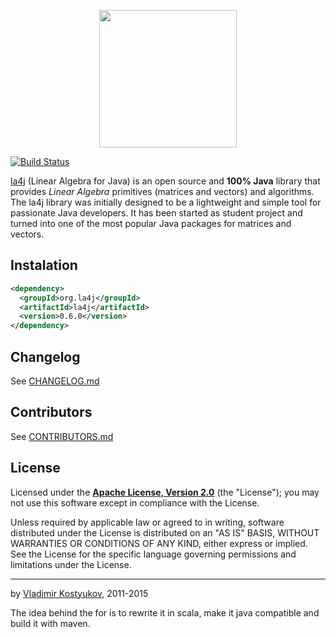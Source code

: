 <p align="center">
  <img src="https://raw.github.com/vkostyukov/la4j/master/la4j-logo.png" width="220px" />
<p>

[![Build Status](https://travis-ci.org/vkostyukov/la4j.svg?branch=master)](https://travis-ci.org/vkostyukov/la4j)

[la4j](http://la4j.org) (Linear Algebra for Java) is an open source and **100% Java** library that provides _Linear 
Algebra_ primitives (matrices  and vectors) and algorithms. The la4j library was initially designed to be a lightweight 
and simple tool for passionate Java developers. It has been started as student project and turned into one of the most 
popular Java packages for matrices and vectors.

Instalation
-----------
```xml
<dependency>
  <groupId>org.la4j</groupId>
  <artifactId>la4j</artifactId>
  <version>0.6.0</version>
</dependency>
```

Changelog
------------
See [CHANGELOG.md](https://github.com/vkostyukov/la4j/blob/master/CHANGELOG.md)
 
Contributors
------------

See [CONTRIBUTORS.md](https://github.com/vkostyukov/la4j/blob/master/CONTRIBUTORS.md)

License
-------

Licensed under the **[Apache License, Version 2.0](http://www.apache.org/licenses/LICENSE-2.0)** (the "License");
you may not use this software except in compliance with the License.

Unless required by applicable law or agreed to in writing, software
distributed under the License is distributed on an "AS IS" BASIS,
WITHOUT WARRANTIES OR CONDITIONS OF ANY KIND, either express or implied.
See the License for the specific language governing permissions and
limitations under the License.

----
by [Vladimir Kostyukov](https://twitter.com/vkostyukov), 2011-2015

The idea behind the for is to rewrite it in scala, make it java compatible and build it with maven.


